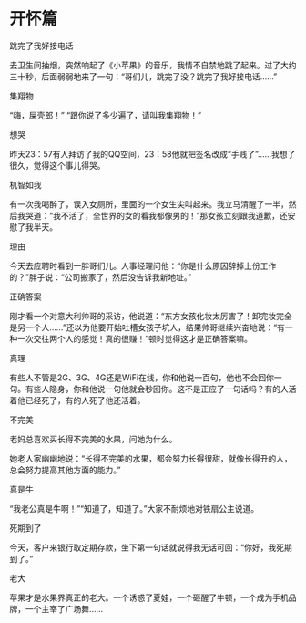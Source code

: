 # 开怀篇

跳完了我好接电话 

去卫生间抽烟，突然响起了《小苹果》的音乐，我情不自禁地跳了起来。过了大约三十秒，后面弱弱地来了一句：“哥们儿，跳完了没？跳完了我好接电话……” 

集翔物 

“嗨，屎壳郎！” “跟你说了多少遍了，请叫我集翔物！” 

想哭 

昨天23：57有人拜访了我的QQ空间，23：58他就把签名改成“手贱了”……我想了很久，觉得这个事儿得哭。 

机智如我 

有一次我喝醉了，误入女厕所，里面的一个女生尖叫起来。我立马清醒了一半，然后我哭道：“我不活了，全世界的女的看我都像男的！”那女孩立刻跟我道歉，还安慰了我半天。 

理由 

今天去应聘时看到一胖哥们儿。人事经理问他：“你是什么原因辞掉上份工作的？”胖子说：“公司搬家了，然后没告诉我新地址。” 

正确答案 

刚才看一个对意大利帅哥的采访，他说道：“东方女孩化妆太厉害了！卸完妆完全是另一个人……”还以为他要开始吐槽女孩子坑人，结果帅哥继续兴奋地说：“有一种一次交往两个人的感觉！真的很赚！”顿时觉得这才是正确答案嘛。 

真理 

有些人不管是2G、3G、4G还是WiFi在线，你和他说一百句，他也不会回你一句。有些人隐身，你和他说一句他就会秒回你。这不是正应了一句话吗？有的人活着他已经死了，有的人死了他还活着。 

不完美 

老妈总喜欢买长得不完美的水果，问她为什么。 

她老人家幽幽地说：“长得不完美的水果，都会努力长得很甜，就像长得丑的人，总会努力提高其他方面的能力。” 

真是牛 

“我老公真是牛啊！”“知道了，知道了。”大家不耐烦地对铁扇公主说道。 

死期到了 

今天，客户来银行取定期存款，坐下第一句话就说得我无话可回：“你好，我死期到了。” 

老大 

苹果才是水果界真正的老大。一个诱惑了夏娃，一个砸醒了牛顿，一个成为手机品牌，一个主宰了广场舞……